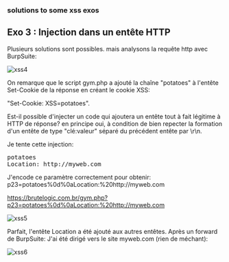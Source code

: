### solutions to some xss exos

## Exo 3 : Injection dans un entête HTTP

Plusieurs solutions sont possibles. mais analysons la requête http avec BurpSuite:

![xss4](https://github.com/aabda2000/sti3a-security/assets/38082725/5c7b9a51-f8cf-4f5d-8a86-fab341f296a5)

On remarque que le script gym.php a ajouté la chaîne "potatoes" à l'entête Set-Cookie de la réponse en créant le cookie XSS:

"Set-Cookie: XSS=potatoes".

Est-il possible d'injecter un code qui ajoutera un entête tout à fait légitime à HTTP de réponse? en principe oui, à condition de bien repecter la formation d'un entête de type "clé:valeur" séparé du précédent entête par \r\n.

Je tente cette injection:
<pre>
potatoes
Location: http://myweb.com
</pre>

J'encode ce paramètre correctement pour obtenir: p23=potatoes%0d%0aLocation:%20http://myweb.com

https://brutelogic.com.br/gym.php?p23=potatoes%0d%0aLocation:%20http://myweb.com

![xss5](https://github.com/aabda2000/sti3a-security/assets/38082725/1bd2f6e1-5202-46c1-aac1-3251343b2850)

Parfait, l'entête Location a été ajouté aux autres entêtes. Après un forward de BurpSuite: J'ai été dirigé vers le site myweb.com (rien de méchant):

![xss6](https://github.com/aabda2000/sti3a-security/assets/38082725/e115b5c0-2319-408b-9631-11e0729fbcca)

